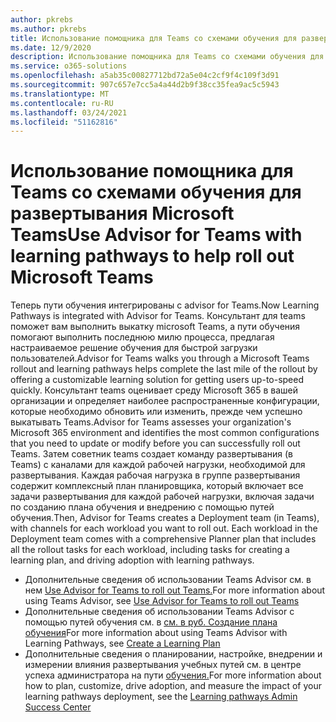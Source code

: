 ```yaml
---
author: pkrebs
ms.author: pkrebs
title: Использование помощника для Teams со схемами обучения для развертывания Microsoft Teams
ms.date: 12/9/2020
description: Использование помощника для Teams со схемами обучения для развертывания Microsoft Teams
ms.service: o365-solutions
ms.openlocfilehash: a5ab35c00827712bd72a5e04c2cf9f4c109f3d91
ms.sourcegitcommit: 907c657e7cc5a4a44d2b9f38cc35fea9ac5c5943
ms.translationtype: MT
ms.contentlocale: ru-RU
ms.lasthandoff: 03/24/2021
ms.locfileid: "51162816"
---
```

# <a name="use-advisor-for-teams-with-learning-pathways-to-help-roll-out-microsoft-teams"></a><span data-ttu-id="ac782-103">Использование помощника для Teams со схемами обучения для развертывания Microsoft Teams</span><span class="sxs-lookup"><span data-stu-id="ac782-103">Use Advisor for Teams with learning pathways to help roll out Microsoft Teams</span></span>
<span data-ttu-id="ac782-104">Теперь пути обучения интегрированы с advisor for Teams.</span><span class="sxs-lookup"><span data-stu-id="ac782-104">Now Learning Pathways is integrated with Advisor for Teams.</span></span> <span data-ttu-id="ac782-105">Консультант для teams поможет вам выполнить выкатку microsoft Teams, а пути обучения помогают выполнить последнюю милю процесса, предлагая настраиваемое решение обучения для быстрой загрузки пользователей.</span><span class="sxs-lookup"><span data-stu-id="ac782-105">Advisor for Teams walks you through a Microsoft Teams rollout and learning pathways helps complete the last mile of the rollout by offering a customizable learning solution for getting users up-to-speed quickly.</span></span> <span data-ttu-id="ac782-106">Консультант teams оценивает среду Microsoft 365 в вашей организации и определяет наиболее распространенные конфигурации, которые необходимо обновить или изменить, прежде чем успешно выкатывать Teams.</span><span class="sxs-lookup"><span data-stu-id="ac782-106">Advisor for Teams assesses your organization's Microsoft 365 environment and identifies the most common configurations that you need to update or modify before you can successfully roll out Teams.</span></span> <span data-ttu-id="ac782-107">Затем советник teams создает команду развертывания (в Teams) с каналами для каждой рабочей нагрузки, необходимой для развертывания. Каждая рабочая нагрузка в группе развертывания содержит комплексный план планировщика, который включает все задачи развертывания для каждой рабочей нагрузки, включая задачи по созданию плана обучения и внедрению с помощью путей обучения.</span><span class="sxs-lookup"><span data-stu-id="ac782-107">Then, Advisor for Teams creates a Deployment team (in Teams), with channels for each workload you want to roll out. Each workload in the Deployment team comes with a comprehensive Planner plan that includes all the rollout tasks for each workload, including tasks for creating a learning plan, and driving adoption with learning pathways.</span></span>

- <span data-ttu-id="ac782-108">Дополнительные сведения об использовании Teams Advisor см. в нем [Use Advisor for Teams to roll out Teams.](/microsoftteams/use-advisor-teams-roll-out)</span><span class="sxs-lookup"><span data-stu-id="ac782-108">For more information about using Teams Advisor, see [Use Advisor for Teams to roll out Teams](/microsoftteams/use-advisor-teams-roll-out)</span></span>
- <span data-ttu-id="ac782-109">Дополнительные сведения об использовании Teams Advisor с помощью путей обучения см. в [см. в руб. Создание плана обучения](/microsoftteams/use-advisor-teams-roll-out#create-a-learning-plan)</span><span class="sxs-lookup"><span data-stu-id="ac782-109">For more information about using Teams Advisor with Learning Pathways, see [Create a Learning Plan](/microsoftteams/use-advisor-teams-roll-out#create-a-learning-plan)</span></span>
- <span data-ttu-id="ac782-110">Дополнительные сведения о планировании, настройке, внедрении и измерении влияния развертывания учебных путей см. в центре успеха администратора на пути [обучения.](custom_successcenter.md)</span><span class="sxs-lookup"><span data-stu-id="ac782-110">For more information about how to plan, customize, drive adoption, and measure the impact of your learning pathways deployment, see the [Learning pathways Admin Success Center](custom_successcenter.md)</span></span>